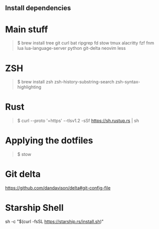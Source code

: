 ## Install dependencies

# Main stuff
> $ brew install tree git curl bat ripgrep fd stow tmux alacritty fzf fnm lua lua-language-server python git-delta neovim less

# ZSH
> $ brew install zsh zsh-history-substring-search zsh-syntax-highlighting

# Rust
> $ curl --proto '=https' --tlsv1.2 -sSf https://sh.rustup.rs | sh

# Applying the dotfiles
> $ stow <folder>

# Git delta
https://github.com/dandavison/delta#git-config-file

# Starship Shell
sh -c "$(curl -fsSL https://starship.rs/install.sh)"
